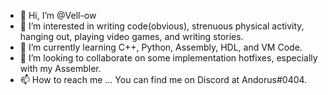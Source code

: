 - 👋 Hi, I’m @Vell-ow
- 👀 I’m interested in writing code(obvious), strenuous physical activity, hanging out, playing video games, and writing stories.
- 🌱 I’m currently learning C++, Python, Assembly, HDL, and VM Code.
- 💞️ I’m looking to collaborate on some implementation hotfixes, especially with my Assembler.
- 📫 How to reach me ... You can find me on Discord at Andorus#0404.

<!---
Vell-ow/Vell-ow is a ✨ special ✨ repository because its `README.md` (this file) appears on your GitHub profile.
You can click the Preview link to take a look at your changes.
--->
